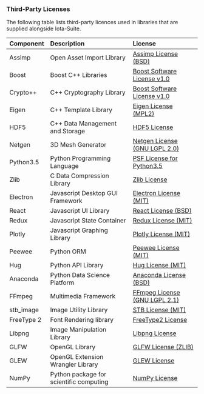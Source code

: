 ### Third-Party Licenses

The following table lists third-party licences used in libraries that are supplied alongside Iota-Suite.

| Component | Description | License |
| :--- | :--- | :--- |
| Assimp | Open Asset Import Library | [Assimp License \(BSD\)](/assimp.md) |
| Boost | Boost C++ Libraries | [Boost Software License v1.0](/boost.md) |
| Crypto++ | C++ Cryptography Library | [Boost Software License v1.0](/boost.md) |
| Eigen | C++ Template Library | [Eigen License \(MPL2\)](/mpl2.md) |
| HDF5 | C++ Data Management and Storage | [HDF5 License](/hdf5.md) |
| Netgen | 3D Mesh Generator | [Netgen License \(GNU LGPL 2.0\)](/netgen.md) |
| Python3.5 | Python Programming Language | [PSF License for Python3.5](/python.md) |
| Zlib | C Data Compression Library | [Zlib License](/zlib.md) |
| Electron | Javascript Desktop GUI Framework | [Electron License \(MIT\)](/electron.md) |
| React | Javascript UI Library | [React License \(BSD\)](/react.md) |
| Redux | Javascript State Container | [Redux License \(MIT\)](/redux.md) |
| Plotly | Javascript Graphing Library | [Plotly License \(MIT\)](/plotly.md) |
| Peewee | Python ORM | [Peewee License \(MIT\)](/peewee.md) |
| Hug | Python API Library | [Hug License \(MIT\)](/hug.md) |
| Anaconda | Python Data Science Platform | [Anaconda License \(BSD\)](/anaconda.md) |
| FFmpeg | Multimedia Framework | [FFmpeg License \(GNU LGPL 2.1\)](/ffmpeg.md) |
| stb\_image | Image Utility Library | [STB License \(MIT\)](/stb_licence.md) |
| FreeType 2 | Font Rendering library | [FreeType2 License](/freetype2.md) |
| Libpng | Image Manipulation Library | [Libpng License](/libpng.md) |
| GLFW | OpenGL Library | [GLFW License \(ZLIB\)](/glfw.md) |
| GLEW | OpenGL Extension Wrangler Library | [GLEW License](/glew.md) |
| NumPy | Python package for scientific computing | [NumPy License](/numpy.md)|



